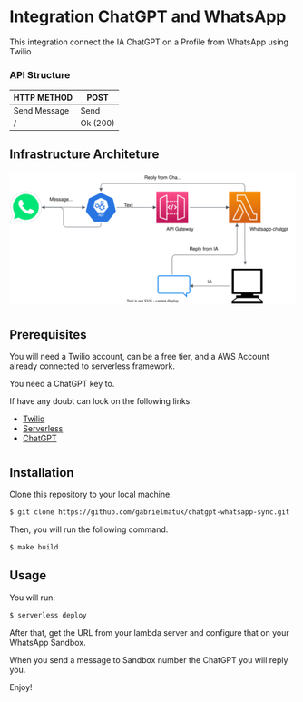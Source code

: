 # Integration ChatGPT and WhatsApp

This integration connect the IA ChatGPT on a Profile from WhatsApp using Twilio

### API Structure

| HTTP METHOD  | POST     |
| ------------ | -------- |
| Send Message | Send     |
| /            | Ok (200) |

## Infrastructure Architeture

![Infrastructure](tools/arch-go.svg)

#

## Prerequisites

You will need a Twilio account, can be a free tier, and a AWS Account already connected to serverless framework.

You need a ChatGPT key to.

If have any doubt can look on the following links:

- [Twilio](https://www.twilio.com/docs/whatsapp/sandbox)
- [Serverless](https://www.serverless.com/framework/docs/providers/aws/cli-reference/config-credentials)
- [ChatGPT](https://platform.openai.com/account/api-keys)

#

## Installation

Clone this repository to your local machine.

```bash
$ git clone https://github.com/gabrielmatuk/chatgpt-whatsapp-sync.git
```

Then, you will run the following command.

```bash
$ make build
```

## Usage

You will run:

```bash
$ serverless deploy
```

After that, get the URL from your lambda server and configure that on your WhatsApp Sandbox.

When you send a message to Sandbox number the ChatGPT you will reply you.

Enjoy!
